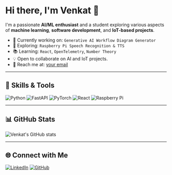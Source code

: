 # Hi there, I'm Venkat 👋

I'm a passionate **AI/ML enthusiast** and a student exploring various aspects of **machine learning**, **software development**, and **IoT-based projects**.

- 🎯 Currently working on: `Generative AI Workflow Diagram Generator`
- 🔬 Exploring: `Raspberry Pi Speech Recognition & TTS`
- 📚 Learning: `React`, `OpenTelemetry`, `Number Theory`
- 💡 Open to collaborate on AI and IoT projects.
- 📧 Reach me at: [your email](mailto:your-email@example.com)

---

## 🚀 Skills & Tools

![Python](https://img.shields.io/badge/Python-3776AB?style=for-the-badge&logo=python&logoColor=white)
![FastAPI](https://img.shields.io/badge/FastAPI-009688?style=for-the-badge&logo=fastapi&logoColor=white)
![PyTorch](https://img.shields.io/badge/PyTorch-EE4C2C?style=for-the-badge&logo=pytorch&logoColor=white)
![React](https://img.shields.io/badge/React-61DAFB?style=for-the-badge&logo=react&logoColor=black)
![Raspberry Pi](https://img.shields.io/badge/Raspberry%20Pi-C51A4A?style=for-the-badge&logo=raspberry-pi&logoColor=white)

---

## 📊 GitHub Stats

![Venkat's GitHub stats](https://github-readme-stats.vercel.app/api?username=Venkat-2341&show_icons=true&theme=radical)

---

## 🌐 Connect with Me

[![LinkedIn](https://img.shields.io/badge/LinkedIn-blue?style=for-the-badge&logo=linkedin)](https://linkedin.com/in/your-profile)
[![GitHub](https://img.shields.io/badge/GitHub-black?style=for-the-badge&logo=github)](https://github.com/your-username)

